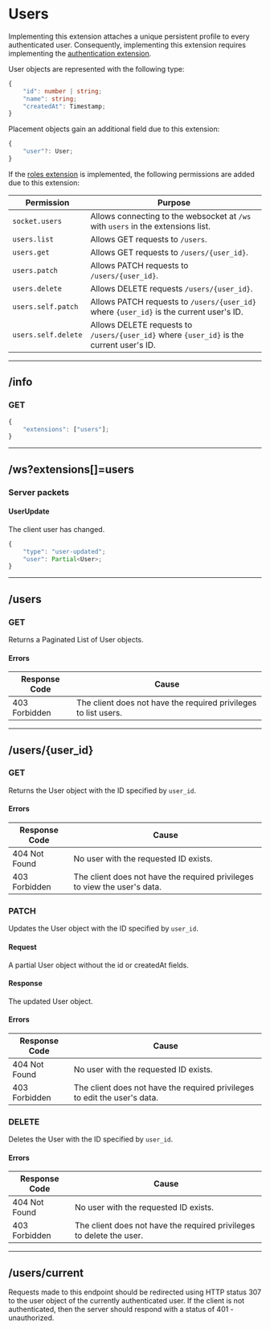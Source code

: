 Users
=====
Implementing this extension attaches a unique persistent profile to every authenticated user.
Consequently, implementing this extension requires implementing the [authentication extension](./authentication.md).

User objects are represented with the following type:
```typescript
{
	"id": number | string;
	"name": string;
	"createdAt": Timestamp;
}
```

Placement objects gain an additional field due to this extension:
```typescript
{
	"user"?: User;
}
```

If the [roles extension](./roles.md) is implemented, the following permissions are added due to this extension:

| Permission          | Purpose                                                                                  |
|---------------------|------------------------------------------------------------------------------------------|
| `socket.users`      | Allows connecting to the websocket at `/ws` with `users` in the extensions list.         |
| `users.list`        | Allows GET requests to `/users`.                                                         |
| `users.get`         | Allows GET requests to `/users/{user_id}`.                                               |
| `users.patch`       | Allows PATCH requests to `/users/{user_id}`.                                             |
| `users.delete`      | Allows DELETE requests `/users/{user_id}`.                                               |
| `users.self.patch`  | Allows PATCH requests to `/users/{user_id}` where `{user_id}` is the current user's ID.  |
| `users.self.delete` | Allows DELETE requests to `/users/{user_id}` where `{user_id}` is the current user's ID. |

--------------------------------------------------------------------------------

## /info
### GET
```typescript
{
	"extensions": ["users"];
}
```

--------------------------------------------------------------------------------

## /ws?extensions[]=users
### Server packets
#### UserUpdate
The client user has changed.
```typescript
{
	"type": "user-updated";
	"user": Partial<User>;
}
```

--------------------------------------------------------------------------------

## /users
### GET
Returns a Paginated List of User objects.
#### Errors
| Response Code | Cause                                                           |
|---------------|-----------------------------------------------------------------|
| 403 Forbidden | The client does not have the required privileges to list users. |

--------------------------------------------------------------------------------

## /users/{user_id}
### GET
Returns the User object with the ID specified by `user_id`.
#### Errors
| Response Code | Cause                                                                     |
|---------------|---------------------------------------------------------------------------|
| 404 Not Found | No user with the requested ID exists.                                     |
| 403 Forbidden | The client does not have the required privileges to view the user's data. |

### PATCH
Updates the User object with the ID specified by `user_id`.
#### Request
A partial User object without the id or createdAt fields.
#### Response
The updated User object.
#### Errors
| Response Code | Cause                                                                     |
|---------------|---------------------------------------------------------------------------|
| 404 Not Found | No user with the requested ID exists.                                     |
| 403 Forbidden | The client does not have the required privileges to edit the user's data. |

### DELETE
Deletes the User with the ID specified by `user_id`.
#### Errors
| Response Code | Cause                                                                |
|---------------|----------------------------------------------------------------------|
| 404 Not Found | No user with the requested ID exists.                                |
| 403 Forbidden | The client does not have the required privileges to delete the user. |

--------------------------------------------------------------------------------

## /users/current
Requests made to this endpoint should be redirected using HTTP status 307 to the user object of the currently authenticated user.
If the client is not authenticated, then the server should respond with a status of 401 - unauthorized.
